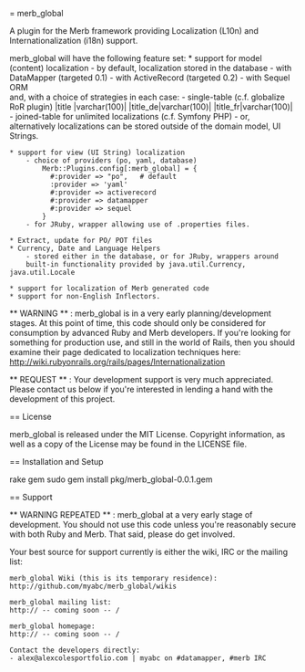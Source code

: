 = merb_global

A plugin for the Merb framework providing Localization (L10n) and 
Internationalization (i18n) support.
 
merb_global will have the following feature set:
    * support for model (content) localization
        - by default, localization stored in the database
            - with DataMapper   (targeted 0.1)
            - with ActiveRecord (targeted 0.2)
            - with Sequel ORM   
          and, with a choice of strategies in each case:
            - single-table  (c.f. globalize RoR plugin)
                |title   |varchar(100)|
                |title_de|varchar(100)|
                |title_fr|varchar(100)|
            - joined-table for unlimited localizations (c.f. Symfony PHP)
        - or, alternatively localizations can be stored outside of the domain 
        model, UI Strings.
        
    * support for view (UI String) localization
        - choice of providers (po, yaml, database)
            Merb::Plugins.config[:merb_global] = {
              #:provider => "po",   # default
              :provider => 'yaml'
              #:provider => activerecord
              #:provider => datamapper
              #:provider => sequel
            }
        - for JRuby, wrapper allowing use of .properties files.
    
    * Extract, update for PO/ POT files
    * Currency, Date and Language Helpers
        - stored either in the database, or for JRuby, wrappers around
        built-in functionality provided by java.util.Currency, java.util.Locale
        
    * support for localization of Merb generated code
    * support for non-English Inflectors.   

** WARNING ** : merb_global is in a very early planning/development stages. 
At this point of time, this code should only be considered for consumption
by advanced Ruby and Merb developers. If you're looking for something for
production use, and still in the world of Rails, then you should examine their
page dedicated to localization techniques here:
    http://wiki.rubyonrails.org/rails/pages/Internationalization

** REQUEST ** : Your development support is very much appreciated. Please 
contact us below if you're interested in lending a hand with the development 
of this project.

== License

merb_global is released under the MIT License. Copyright information, as well 
as a copy of the License may be found in the LICENSE file.

== Installation and Setup

  rake gem
  sudo gem install pkg/merb_global-0.0.1.gem

== Support

** WARNING REPEATED ** : merb_global at a very early stage of development. You
should not use this code unless you're reasonably secure with both Ruby and
Merb. That said, please do get involved.

Your best source for support currently is either the wiki, IRC or the mailing
list:

    merb_global Wiki (this is its temporary residence):
    http://github.com/myabc/merb_global/wikis

    merb_global mailing list:
    http:// -- coming soon -- /

    merb_global homepage:
    http:// -- coming soon -- /

    Contact the developers directly:
    - alex@alexcolesportfolio.com | myabc on #datamapper, #merb IRC
